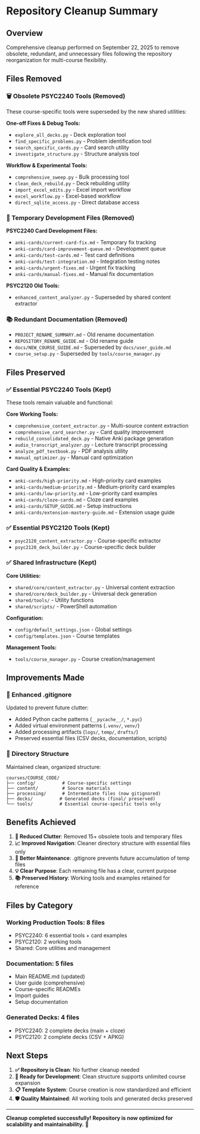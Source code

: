 # Repository Cleanup Summary

## Overview
Comprehensive cleanup performed on September 22, 2025 to remove obsolete, redundant, and unnecessary files following the repository reorganization for multi-course flexibility.

## Files Removed

### 🗑️ Obsolete PSYC2240 Tools (Removed)
These course-specific tools were superseded by the new shared utilities:

**One-off Fixes & Debug Tools:**
- `explore_all_decks.py` - Deck exploration tool
- `find_specific_problems.py` - Problem identification tool  
- `search_specific_cards.py` - Card search utility
- `investigate_structure.py` - Structure analysis tool

**Workflow & Experimental Tools:**
- `comprehensive_sweep.py` - Bulk processing tool
- `clean_deck_rebuild.py` - Deck rebuilding utility
- `import_excel_edits.py` - Excel import workflow
- `excel_workflow.py` - Excel-based workflow
- `direct_sqlite_access.py` - Direct database access

### 📝 Temporary Development Files (Removed)
**PSYC2240 Card Development Files:**
- `anki-cards/current-card-fix.md` - Temporary fix tracking
- `anki-cards/card-improvement-queue.md` - Development queue
- `anki-cards/test-cards.md` - Test card definitions
- `anki-cards/test-integration.md` - Integration testing notes
- `anki-cards/urgent-fixes.md` - Urgent fix tracking
- `anki-cards/manual-fixes.md` - Manual fix documentation

**PSYC2120 Old Tools:**
- `enhanced_content_analyzer.py` - Superseded by shared content extractor

### 📚 Redundant Documentation (Removed)
- `PROJECT_RENAME_SUMMARY.md` - Old rename documentation
- `REPOSITORY_RENAME_GUIDE.md` - Old rename guide
- `docs/NEW_COURSE_GUIDE.md` - Superseded by `docs/user_guide.md`
- `course_setup.py` - Superseded by `tools/course_manager.py`

## Files Preserved

### ✅ Essential PSYC2240 Tools (Kept)
These tools remain valuable and functional:

**Core Working Tools:**
- `comprehensive_content_extractor.py` - Multi-source content extraction
- `comprehensive_card_searcher.py` - Card quality improvement
- `rebuild_consolidated_deck.py` - Native Anki package generation
- `audio_transcript_analyzer.py` - Lecture transcript processing
- `analyze_pdf_textbook.py` - PDF analysis utility
- `manual_optimizer.py` - Manual card optimization

**Card Quality & Examples:**
- `anki-cards/high-priority.md` - High-priority card examples
- `anki-cards/medium-priority.md` - Medium-priority card examples  
- `anki-cards/low-priority.md` - Low-priority card examples
- `anki-cards/cloze-cards.md` - Cloze card examples
- `anki-cards/SETUP_GUIDE.md` - Setup instructions
- `anki-cards/extension-mastery-guide.md` - Extension usage guide

### ✅ Essential PSYC2120 Tools (Kept)
- `psyc2120_content_extractor.py` - Course-specific extractor
- `psyc2120_deck_builder.py` - Course-specific deck builder

### ✅ Shared Infrastructure (Kept)
**Core Utilities:**
- `shared/core/content_extractor.py` - Universal content extraction
- `shared/core/deck_builder.py` - Universal deck generation
- `shared/tools/` - Utility functions
- `shared/scripts/` - PowerShell automation

**Configuration:**
- `config/default_settings.json` - Global settings
- `config/templates.json` - Course templates

**Management Tools:**
- `tools/course_manager.py` - Course creation/management

## Improvements Made

### 🔧 Enhanced .gitignore
Updated to prevent future clutter:
- Added Python cache patterns (`__pycache__/`, `*.pyc`)
- Added virtual environment patterns (`.venv/`, `venv/`)
- Added processing artifacts (`logs/`, `temp/`, `drafts/`)
- Preserved essential files (CSV decks, documentation, scripts)

### 📁 Directory Structure
Maintained clean, organized structure:
```
courses/COURSE_CODE/
├── config/          # Course-specific settings
├── content/         # Source materials
├── processing/      # Intermediate files (now gitignored)
├── decks/          # Generated decks (final/ preserved)
└── tools/          # Essential course-specific tools only
```

## Benefits Achieved

1. **🎯 Reduced Clutter**: Removed 15+ obsolete tools and temporary files
2. **📈 Improved Navigation**: Cleaner directory structure with essential files only
3. **🔄 Better Maintenance**: .gitignore prevents future accumulation of temp files
4. **💡 Clear Purpose**: Each remaining file has a clear, current purpose
5. **📚 Preserved History**: Working tools and examples retained for reference

## Files by Category

### Working Production Tools: 8 files
- PSYC2240: 6 essential tools + card examples
- PSYC2120: 2 working tools  
- Shared: Core utilities and management

### Documentation: 5 files
- Main README.md (updated)
- User guide (comprehensive)
- Course-specific READMEs
- Import guides
- Setup documentation

### Generated Decks: 4 files
- PSYC2240: 2 complete decks (main + cloze)
- PSYC2120: 2 complete decks (CSV + APKG)

## Next Steps

1. **✅ Repository is Clean**: No further cleanup needed
2. **🚀 Ready for Development**: Clean structure supports unlimited course expansion
3. **📋 Template System**: Course creation is now standardized and efficient
4. **🛡️ Quality Maintained**: All working tools and generated decks preserved

---

**Cleanup completed successfully! Repository is now optimized for scalability and maintainability.** 🎉
